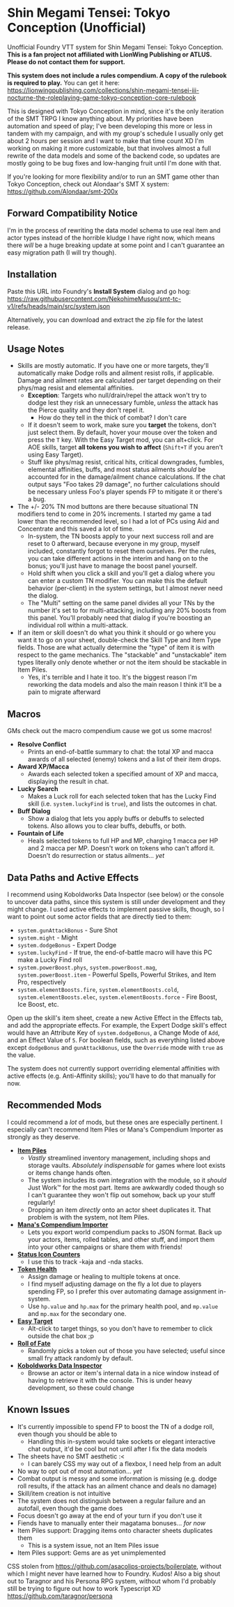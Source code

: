# Shin Megami Tensei: Tokyo Conception (Unofficial)

Unofficial Foundry VTT system for Shin Megami Tensei: Tokyo Conception. **This is a fan project not affiliated with LionWing Publishing or ATLUS. Please do not contact them for support.**

**This system does not include a rules compendium. A copy of the rulebook is required to play.** You can get it here: <https://lionwingpublishing.com/collections/shin-megami-tensei-iii-nocturne-the-roleplaying-game-tokyo-conception-core-rulebook>

This is designed with Tokyo Conception in mind, since it's the only iteration of the SMT TRPG I know anything about. My priorities have been automation and speed of play; I've been developing this more or less in tandem with my campaign, and with my group's schedule I usually only get about 2 hours per session and I want to make that time count XD I'm working on making it more customizable, but that involves almost a full rewrite of the data models and some of the backend code, so updates are mostly going to be bug fixes and low-hanging fruit until I'm done with that.

If you're looking for more flexibility and/or to run an SMT game other than Tokyo Conception, check out Alondaar's SMT X system: <https://github.com/Alondaar/smt-200x>

## Forward Compatibility Notice

I'm in the process of rewriting the data model schema to use real item and actor types instead of the horrible kludge I have right now, which means there *will* be a huge breaking update at some point and I can't guarantee an easy migration path (I will try though).

## Installation

Paste this URL into Foundry's **Install System** dialog and go hog: <https://raw.githubusercontent.com/NekohimeMusou/smt-tc-v1/refs/heads/main/src/system.json>

Alternatively, you can download and extract the zip file for the latest release.

## Usage Notes

- Skills are mostly automatic. If you have one or more targets, they'll automatically make Dodge rolls and ailment resist rolls, if applicable. Damage and ailment rates are calculated per target depending on their phys/mag resist and elemental affinities.
  - **Exception**: Targets who null/drain/repel the attack won't try to dodge lest they risk an unnecessary fumble, *unless* the attack has the Pierce quality and they don't repel it.
    - How do they tell in the thick of combat? I don't care
  - If it doesn't seem to work, make sure you **target** the tokens, don't just select them. By default, hover your mouse over the token and press the `T` key. With the Easy Target mod, you can alt+click. For AOE skills, target **all tokens you wish to affect** (`Shift+T` if you aren't using Easy Target).
  - Stuff like phys/mag resist, critical hits, critical downgrades, fumbles, elemental affinities, buffs, and most status ailments *should* be accounted for in the damage/ailment chance calculations. If the chat output says "Foo takes 29 damage", no further calculations should be necessary unless Foo's player spends FP to mitigate it or there's a bug.
- The +/- 20% TN mod buttons are there because situational TN modifiers tend to come in 20% increments. I started my game a tad lower than the recommended level, so I had a lot of PCs using Aid and Concentrate and this saved a lot of time.
  - In-system, the TN boosts apply to your next success roll and are reset to 0 afterward, because everyone in my group, myself included, constantly forgot to reset them ourselves. Per the rules, you can take different actions in the interim and hang on to the bonus; you'll just have to manage the boost panel yourself.
  - Hold shift when you click a skill and you'll get a dialog where you can enter a custom TN modifier. You can make this the default behavior (per-client) in the system settings, but I almost never need the dialog.
  - The "Multi" setting on the same panel divides all your TNs by the number it's set to for multi-attacking, including any 20% boosts from this panel. You'll probably need that dialog if you're boosting an individual roll within a multi-attack.
- If an item or skill doesn't do what you think it should or go where you want it to go on your sheet, double-check the Skill Type and Item Type fields. Those are what actually determine the "type" of item it is with respect to the game mechanics. The "stackable" and "unstackable" item types literally only denote whether or not the item should be stackable in Item Piles.
  - Yes, it's terrible and I hate it too. It's the biggest reason I'm reworking the data models and also the main reason I think it'll be a pain to migrate afterward

## Macros

GMs check out the macro compendium cause we got us some macros!

- **Resolve Conflict**
  - Prints an end-of-battle summary to chat: the total XP and macca awards of all selected (enemy) tokens and a list of their item drops.
- **Award XP/Macca**
  - Awards each selected token a specified amount of XP and macca, displaying the result in chat.
- **Lucky Search**
  - Makes a Luck roll for each selected token that has the Lucky Find skill (i.e. `system.luckyFind` is `true`), and lists the outcomes in chat.
- **Buff Dialog**
  - Show a dialog that lets you apply buffs or debuffs to selected tokens. Also allows you to clear buffs, debuffs, or both.
- **Fountain of Life**
  - Heals selected tokens to full HP and MP, charging 1 macca per HP and 2 macca per MP. Doesn't work on tokens who can't afford it. Doesn't do resurrection or status ailments... *yet*

## Data Paths and Active Effects

I recommend using Koboldworks Data Inspector (see below) or the console to uncover data paths, since this system is still under development and they might change. I used active effects to implement passive skills, though, so I want to point out some actor fields that are directly tied to them:

- `system.gunAttackBonus` - Sure Shot
- `system.might` - Might
- `system.dodgeBonus` - Expert Dodge
- `system.luckyFind` - If true, the end-of-battle macro will have this PC make a Lucky Find roll
- `system.powerBoost.phys`, `system.powerBoost.mag`, `system.powerBoost.item` - Powerful Spells, Powerful Strikes, and Item Pro, respectively
- `system.elementBoosts.fire`, `system.elementBoosts.cold`, `system.elementBoosts.elec`, `system.elementBoosts.force` - Fire Boost, Ice Boost, etc.

Open up the skill's item sheet, create a new Active Effect in the Effects tab, and add the appropriate effects. For example, the Expert Dodge skill's effect would have an Attribute Key of `system.dodgeBonus`, a Change Mode of `Add`, and an Effect Value of `5`. For boolean fields, such as everything listed above except `dodgeBonus` and `gunAttackBonus`, use the `Override` mode with `true` as the value.

The system does not currently support overriding elemental affinities with active effects (e.g. Anti-Affinity skills); you'll have to do that manually for now.

## Recommended Mods

I could recommend a *lot* of mods, but these ones are especially pertinent. I especially can't recommend Item Piles or Mana's Compendium Importer as strongly as they deserve.

- [**Item Piles**](https://github.com/fantasycalendar/FoundryVTT-ItemPiles)
  - *Vastly* streamlined inventory management, including shops and storage vaults. *Absolutely indispensable* for games where loot exists or items change hands often.
  - The system includes its own integration with the module, so it *should* Just Work™️ for the most part. Items are awkwardly coded though so I can't guarantee they won't flip out somehow, back up your stuff regularly!
  - Dropping an item *directly* onto an actor sheet duplicates it. That problem is with the system, not Item Piles.
- [**Mana's Compendium Importer**](https://gitlab.com/mkahvi/fvtt-compendium-importer)
  - Lets you export world compendium packs to JSON format. Back up your actors, items, rolled tables, and other stuff, and import them into your other campaigns or share them with friends!
- [**Status Icon Counters**](https://gitlab.com/woodentavern/status-icon-counters)
  - I use this to track -kaja and -nda stacks.
- [**Token Health**](https://github.com/mclemente/fvtt-token-health)
  - Assign damage or healing to multiple tokens at once.
  - I find myself adjusting damage on the fly a lot due to players spending FP, so I prefer this over automating damage assignment in-system.
  - Use `hp.value` and `hp.max` for the primary health pool, and `mp.value` and `mp.max` for the secondary one.
- [**Easy Target**](https://bitbucket.org/Fyorl/easy-target/src)
  - Alt-click to target things, so you don't have to remember to click outside the chat box ;p
- [**Roll of Fate**](https://github.com/Handyfon/roll-of-fate/blob/master/README.md)
  - Randomly picks a token out of those you have selected; useful since small fry attack randomly by default.
- [**Koboldworks Data Inspector**](https://gitlab.com/koboldworks/agnostic/data-inspector)
  - Browse an actor or item's internal data in a nice window instead of having to retrieve it with the console. This is under heavy development, so these could change

## Known Issues

- It's currently impossible to spend FP to boost the TN of a dodge roll, even though you should be able to
  - Handling this in-system would take sockets or elegant interactive chat output, it'd be cool but not until after I fix the data models
- The sheets have no SMT aesthetic :<
  - I can barely CSS my way out of a flexbox, I need help from an adult
- No way to opt out of most automation... *yet*
- Combat output is messy and some information is missing (e.g. dodge roll results, if the attack has an ailment chance and deals no damage)
- Skill/item creation is not intuitive
- The system does not distinguish between a regular failure and an autofail, even though the game does
- Focus doesn't go away at the end of your turn if you don't use it
- Fiends have to manually enter their magatama bonuses... *for now*
- Item Piles support: Dragging items onto character sheets duplicates them
  - This is a system issue, not an Item Piles issue
- Item Piles support: Gems are as yet unimplemented

CSS stolen from <https://github.com/asacolips-projects/boilerplate>, without which I might never have learned how to Foundry. Kudos!
Also a big shout out to Taragnor and his Persona RPG system, without whom I'd probably still be trying to figure out how to work Typescript XD <https://github.com/taragnor/persona>
